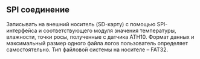 ## SPI соединение
Записывать на внешний носитель (SD-карту) с помощью SPI-интерфейса и соответствующего модуля значения температуры, влажности, точки росы, полученные с датчика ATH10. Формат данных и максимальный размер одного файла логов пользователь определяет самостоятельно. Тип файловой системы на носителе – FAT32.
